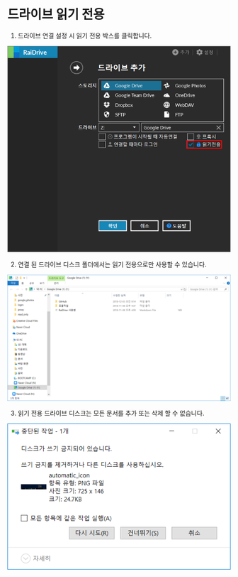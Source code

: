 # 드라이브 읽기 전용  

1. 드라이브 연결 설정 시 읽기 전용 박스를 클릭합니다.  

![read_only](/read_only.PNG?raw=true)   


2. 연결 된 드라이브 디스크 폴더에서는 읽기 전용으로만 사용할 수 있습니다.  

![drive](/drive.PNG?raw=true)  


3. 읽기 전용 드라이브 디스크는 모든 문서를 추가 또는 삭제 할 수 없습니다.  

![read](/read.PNG?raw=true)  




